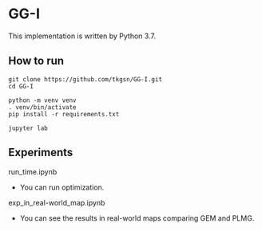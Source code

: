 # GG-I
This implementation is written by Python 3.7.


## How to run
```
git clone https://github.com/tkgsn/GG-I.git
cd GG-I

python -m venv venv
. venv/bin/activate
pip install -r requirements.txt

jupyter lab
```

## Experiments
run_time.ipynb
- You can run optimization.

exp_in_real-world_map.ipynb
- You can see the results in real-world maps comparing GEM and PLMG.
